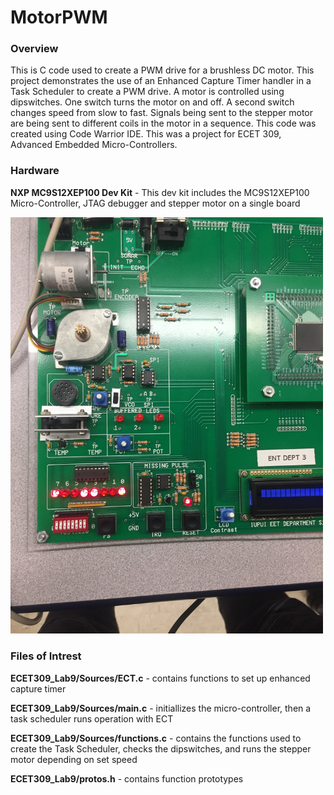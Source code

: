 # MotorPWM
### Overview
This is C code used to create a PWM drive for a brushless DC motor. This project demonstrates the use of an Enhanced Capture Timer handler in a Task Scheduler to create a PWM drive. A motor is controlled using dipswitches. One switch turns the motor on and off. A second switch changes speed from slow to fast. Signals being sent to the stepper motor are being sent to different coils in the motor in a sequence. This code was created using Code Warrior IDE. This was a project for ECET 309, Advanced Embedded Micro-Controllers.

### Hardware

**NXP MC9S12XEP100 Dev Kit** - This dev kit includes the MC9S12XEP100 Micro-Controller, JTAG debugger and stepper motor on a single board

<img src="images/stepmotor.jpg" width="500">

### Files of Intrest

**ECET309_Lab9/Sources/ECT.c** - contains functions to set up enhanced capture timer 

**ECET309_Lab9/Sources/main.c** - initiallizes the micro-controller, then a task scheduler runs operation with ECT 

**ECET309_Lab9/Sources/functions.c** - contains the functions used to create the Task Scheduler, checks the dipswitches, and runs the stepper motor depending on set speed

**ECET309_Lab9/protos.h** - contains function prototypes

  

